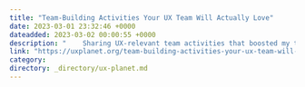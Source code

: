 ```yaml
---
title: "Team-Building Activities Your UX Team Will Actually Love"
date: 2023-03-01 23:32:46 +0000
dateadded: 2023-03-02 00:00:55 +0000
description: "    Sharing UX-relevant team activities that boosted my team’s morale and creativity.  Continue reading on UX Planet »  "
link: "https://uxplanet.org/team-building-activities-your-ux-team-will-actually-love-34a3a0ff7905?source=rss----819cc2aaeee0---4"
category:
directory: _directory/ux-planet.md
---
```

